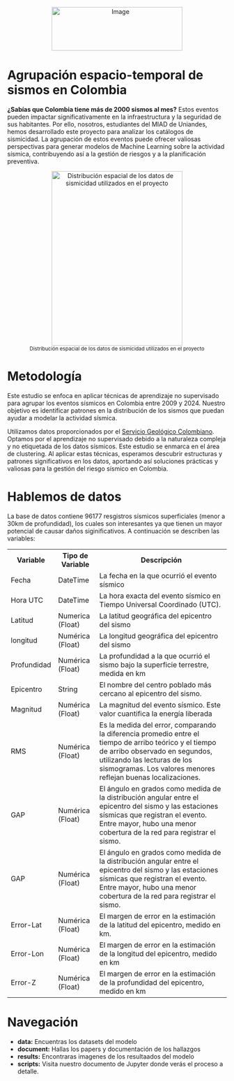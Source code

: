 <p align="center">
  <img src="https://industrial.uniandes.edu.co/sites/default/files/miad.jpg" width="300" height="100" alt="Image">
</p>

# Agrupación espacio-temporal de sismos en Colombia

**¿Sabías que Colombia tiene más de 2000 sismos al mes?** Estos eventos pueden impactar significativamente en la infraestructura y la seguridad de sus habitantes. Por ello, nosotros, estudiantes del MIAD de Uniandes, hemos desarrollado este proyecto para analizar los catálogos de sismicidad. La agrupación de estos eventos puede ofrecer valiosas perspectivas para generar modelos de Machine Learning sobre la actividad sísmica, contribuyendo así a la gestión de riesgos y a la planificación preventiva.

<p align="center"> <img src="https://github.com/ikteran/Proyecto-ANS-Clustering-sismos/blob/main/data/mapa_sismicidad.png" width="300" height="400" alt="Distribución espacial de los datos de sismicidad utilizados en el proyecto"> <br> <small>Distribución espacial de los datos de sismicidad utilizados en el proyecto</small> </p>


# Metodología

Este estudio se enfoca en aplicar técnicas de aprendizaje no supervisado para agrupar los eventos sísmicos en Colombia entre 2009 y 2024. Nuestro objetivo es identificar patrones en la distribución de los sismos que puedan ayudar a modelar la actividad sísmica.

Utilizamos datos proporcionados por el <a href="http://bdrsnc.sgc.gov.co/paginas1/catalogo/index.php">Servicio Geológico Colombiano</a>. Optamos por el aprendizaje no supervisado debido a la naturaleza compleja y no etiquetada de los datos sísmicos. Este estudio se enmarca en el área de clustering. Al aplicar estas técnicas, esperamos descubrir estructuras y patrones significativos en los datos, aportando así soluciones prácticas y valiosas para la gestión del riesgo sísmico en Colombia.


# Hablemos de datos

La base de datos contiene 96177 resgistros sísmicos superficiales (menor a 30km de profundidad), los cuales son interesantes ya que tienen un mayor potencial de causar daños siginificativos. A continuación se describen las variables:

<table>
    <tr>
      <th>Variable</th>
      <th>Tipo de Variable</th>
      <th>Descripción</th>
    </tr>
    <tr>
      <td>Fecha</td>
      <td>DateTime</td>
      <td>La fecha en la que ocurrió el evento sísmico</td>
    </tr>
    <tr>
      <td>Hora UTC</td>
      <td>DateTime</td>
      <td>La hora exacta del evento sísmico en Tiempo Universal Coordinado (UTC).</td>
    </tr>
    <tr>
      <td>Latitud</td>
      <td>Numerica (Float)</td>
      <td>La latitud geográfica del epicentro del sismo</td>
    </tr>
    <tr>
      <td>longitud</td>
      <td>Numérica (Float)</td>
      <td>La longitud geográfica del epicentro del sismo</td>
    </tr>
    <tr>
      <td>Profundidad</td>
      <td>Numérica (Float)</td>
      <td>La profundidad a la que ocurrió el sismo bajo la superficie terrestre, medida en km</td>
    </tr>
    <tr>
      <td>Epicentro</td>
      <td>String</td>
      <td>El nombre del centro poblado más cercano al epicentro del sismo.</td>
    </tr>
    <tr>
      <td>Magnitud</td>
      <td>Numérica (Float)</td>
      <td>La magnitud del evento sísmico. Este valor cuantifica la energía liberada</td>
    </tr>
    <tr>
      <td>RMS</td>
      <td>Numérica (Float)</td>
      <td>Es la medida del error, comparando la diferencia promedio entre el tiempo de arribo teórico y el tiempo de arribo observado en segundos, utilizando las lecturas de los sismogramas.  Los valores menores reflejan buenas localizaciones.</td>
    </tr>
    <tr>
      <td>GAP</td>
      <td>Numérica (Float)</td>
      <td>El ángulo en grados como medida de la distribución angular entre el epicentro del sismo y las estaciones sísmicas que registran el evento. Entre mayor, hubo una menor cobertura de la red para registrar el sismo.</td>
    </tr>
    <tr>
      <td>GAP</td>
      <td>Numérica (Float)</td>
      <td>El ángulo en grados como medida de la distribución angular entre el epicentro del sismo y las estaciones sísmicas que registran el evento. Entre mayor, hubo una menor cobertura de la red para registrar el sismo.</td>
    </tr>
    <tr>
      <td>Error-Lat</td>
      <td>Numérica (Float)</td>
      <td>El margen de error en la estimación de la latitud del epicentro, medido en km.</td>
    </tr>
    <tr>
      <td>Error-Lon</td>
      <td>Numérica (Float)</td>
      <td>El margen de error en la estimación de la longitud del epicentro, medido en km</td>
    </tr>
    <tr>
      <td>Error-Z</td>
      <td>Numérica (Float)</td>
      <td>El margen de error en la estimación de la profundidad del epicentro, medido en km</td>
    </tr>
</table>

# Navegación

- <b>data:</b> Encuentras los datasets del modelo
- <b>document:</b> Hallas los papers y documentación de los hallazgos
- <b>results:</b> Encontraras imagenes de los resultaados del modelo
- <b>scripts:</b> Visita nuestro documento de Jupyter donde verás el proceso a detalle.
